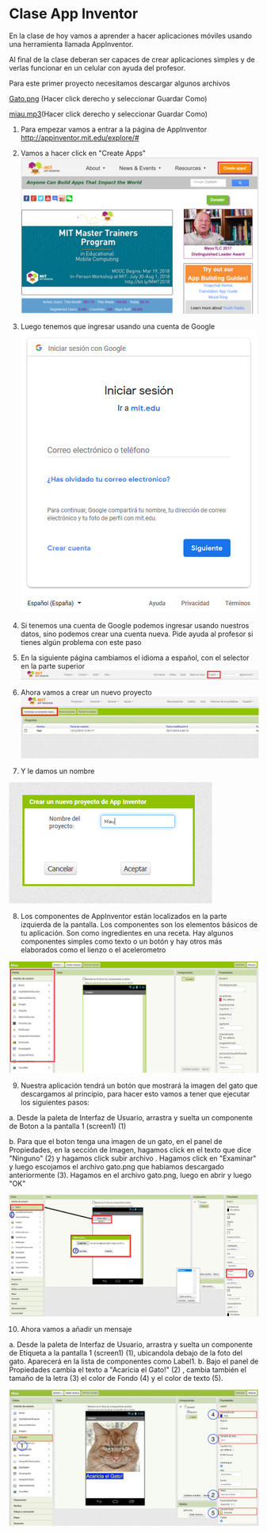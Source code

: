 # Clase App Inventor

En la clase de hoy vamos a aprender a hacer aplicaciones móviles usando una herramienta llamada AppInventor.

Al final de la clase deberan ser capaces de crear aplicaciones simples y de verlas funcionar en un celular con ayuda del profesor.

Para este primer proyecto necesitamos descargar algunos archivos

[Gato.png](https://github.com/suarezjulian/clase-app-inventor/raw/master/gato.png) (Hacer click derecho y seleccionar Guardar Como)

[miau.mp3](https://github.com/suarezjulian/clase-app-inventor/raw/master/miau.mp3)(Hacer click derecho y seleccionar Guardar Como)

1. Para empezar vamos a entrar a la página de AppInventor <a href="http://appinventor.mit.edu/explore/#" target="_blank">http://appinventor.mit.edu/explore/#</a>

2. Vamos a hacer click en "Create Apps" 
![Página AppInventor](AppInventorPage.PNG?raw=true)

3. Luego tenemos que ingresar usando una cuenta de Google
![Página AppInventor](CrearCuenta.PNG?raw=true)

4. Si tenemos una cuenta de Google podemos ingresar usando nuestros datos, sino podemos crear una cuenta nueva. Pide ayuda al profesor si tienes algún problema con este paso

5. En la siguiente página cambiamos el idioma a español, con el selector en la parte superior
![Página AppInventor](CambiarIdioma.PNG?raw=true)

6. Ahora vamos a crear un nuevo proyecto
![Página AppInventor](CrearProyecto.PNG?raw=True)

7. Y le damos un nombre

![Página AppInventor](NombreProyecto.PNG?raw=True)

8. Los componentes de AppInventor están localizados en la parte izquierda de la pantalla. Los componentes son los elementos básicos de tu aplicación. Son como ingredientes en una receta. Hay algunos componentes simples como texto o un botón y hay otros más elaborados como el lienzo o el acelerometro 

![Página AppInventor](Paleta.PNG?raw=True)

9. Nuestra aplicación tendrá un botón que mostrará la imagen del gato que descargamos al principio, para hacer esto vamos a tener que ejecutar los siguientes pasos:

  a. Desde la paleta de Interfaz de Usuario, arrastra y suelta un componente de Boton a la pantalla 1 (screen1) (1)
  
  b. Para que el boton tenga una imagen de un gato, en el panel de Propiedades, en la sección de Imagen, hagamos click en el texto que dice "Ninguno" (2) y hagamos click subir archivo . Hagamos click en "Examinar" y luego escojamos el archivo gato.png que habiamos descargado anteriormente (3). Hagamos en el archivo gato.png, luego en abrir y luego "OK"

![Página AppInventor](boton.PNG?raw=True)


10. Ahora vamos a añadir un mensaje 

  a. Desde la paleta de Interfaz de Usuario, arrastra y suelta un componente de Etiqueta a la pantalla 1 (screen1) (1), ubicandola debajo de la foto del gato. Aparecerá en la lista de componentes como Label1.
  b. Bajo el panel de Propiedades cambia el texto a "Acaricia el Gato!" (2) , cambia también el tamaño de la letra (3) el color de Fondo  (4) y el color de texto (5).
  
![Página AppInventor](acaricia_gato.png?raw=True)  
